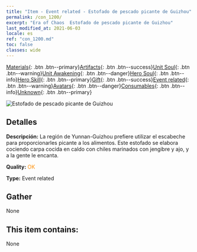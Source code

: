 ```yaml
---
title: "Item - Event related - Estofado de pescado picante de Guizhou"
permalink: /con_1200/
excerpt: "Era of Chaos  Estofado de pescado picante de Guizhou"
last_modified_at: 2021-06-03
locale: es
ref: "con_1200.md"
toc: false
classes: wide
---
```

 [Materials](/ItemsES/){: .btn .btn--primary}[Artifacts](/ItemsES/Artifacts/){: .btn .btn--success}[Unit Soul](/ItemsES/UnitSoul/){: .btn .btn--warning}[Unit Awakening](/ItemsES/UnitAwakening/){: .btn .btn--danger}[Hero Soul](/ItemsES/HeroSoul/){: .btn .btn--info}[Hero Skill](/ItemsES/HeroSkill/){: .btn .btn--primary}[Gift](/ItemsES/Gift/){: .btn .btn--success}[Event related](/ItemsES/Events/){: .btn .btn--warning}[Avatars](/ItemsES/Avatars/){: .btn .btn--danger}[Consumables](/ItemsES/Consumables/){: .btn .btn--info}[Unknown](/ItemsES/Unknown/){: .btn .btn--primary}

 ![Estofado de pescado picante de Guizhou](/images/t/i_81521131.png)

## Detalles
 **Descripción:** La región de Yunnan-Guizhou prefiere utilizar el escabeche para proporcionarles picante a los alimentos. Este estofado se elabora cociendo carpa cocida en caldo con chiles marinados con jengibre y ajo, y a la gente le encanta.

 **Quality:** <span style="color: #FF8C00">OK</span>

 **Type:** Event related

## Gather

  None

## This item contains:

  None

